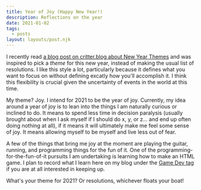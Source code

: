 ```yaml
---
title: Year of Joy (Happy New Year!)
description: Reflections on the year
date: 2021-01-02
tags:
  - posts
layout: layouts/post.njk
---
```


I recently read [a blog post on critter.blog about New Year Themes](https://critter.blog/2020/12/30/2021-the-year-of-courage/) and was inspired to pick a _theme_ for this new year, instead of making the usual list of resolutions. I like this style a lot, particularly because it defines what you want to focus on without defining excatly how you'll accomplish it. I think this flexibility is crucial given the uncertainty of events in the world at this time.

My theme? Joy. I intend for 2021 to be the year of joy. Currently, my idea around a year of joy is to lean into the things I am naturally curious or inclined to do. It means to spend less time in decision paralysis (usually brought about when I ask myself if I should do x, y, or z... and end up often doing nothing at all), if it means it will ultimately make me feel some sense of joy. It means allowing myself to be myself and live less out of fear.

A few of the things that bring me joy at the moment are playing the guitar, running, and programming things for the fun of it. One of the programming-for-the-fun-of-it pursuits I am undertaking is learning how to make an HTML game. I plan to record what I learn here on my blog under the [Game Dev tag](/tags/#Game%20Dev) if you are at all interested in keeping up.

What's your theme for 2021? Or resolutions, whichever floats your boat!
